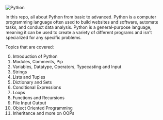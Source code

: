 ![Python](https://pbs.twimg.com/media/FaJ66ryXEAMaPlG?format=jpg&name=medium)

In this repo, all about Python from basic to advanced. Python is a computer programming language often used to build websites and software, automate tasks, and conduct data analysis. Python is a general-purpose language, meaning it can be used to create a variety of different programs and isn't specialized for any specific problems.

Topics that are covered:

0. Introduction of Python
1. Modules, Comments, Pip
2. Variables, Datatype, Operators, Typecasting and Input
3. Strings
4. Lists and Tuples
5. Dictionary and Sets
6. Conditional Expressions
7. Loops
8. Functions and Recursions
9. File Input Output
10. Object Oriented Programming
11. Inheritance and more on OOPs
